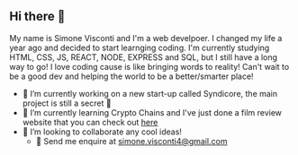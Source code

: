 ## Hi there 👋
My name is Simone Visconti and I'm a web develpoer. I changed my life a year ago and decided to start learnging coding. I'm currently studying HTML, CSS, JS, REACT, NODE, EXPRESS and SQL, but I still have a long way to go! I love coding cause is like bringing words to reality! Can't wait to be a good dev and helping the world to be a better/smarter place!

- 🔭 I’m currently working on a new start-up called Syndicore, the main project is still a secret 🤫
- 🌱 I’m currently learning Crypto Chains and I've just done a film review website that you can check out [here](https://opus-movies.netlify.app/)
- 👯 I’m looking to collaborate any cool ideas!
  - 📧 Send me enquire at simone.visconti4@gmail.com

<!--
**Johnnyfromtheblock4/Johnnyfromtheblock4** is a ✨ _special_ ✨ repository because its `README.md` (this file) appears on your GitHub profile.

Here are some ideas to get you started:

- 🔭 I’m currently working on ...
- 🌱 I’m currently learning ...
- 👯 I’m looking to collaborate on ...
- 🤔 I’m looking for help with ...
- 💬 Ask me about ...
- 📫 How to reach me: ...
- 😄 Pronouns: ...
- ⚡ Fun fact: ...
-->
